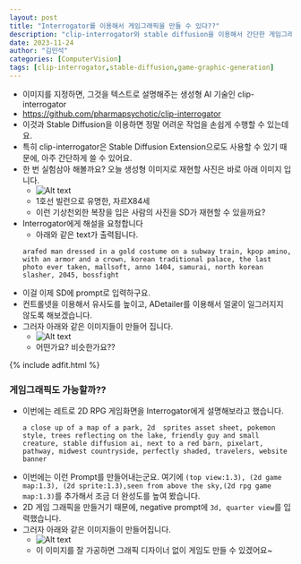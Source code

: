 ```yaml
---
layout: post
title: "Interrogator를 이용해서 게임그래픽을 만들 수 있다??"
description: "clip-interrogator와 stable diffusion을 이용해서 간단한 게임그래픽 이미지를 만들어 보겠습니다"
date: 2023-11-24
author: "김민석"
categories: [ComputerVision]
tags: [clip-interrogator,stable-diffusion,game-graphic-generation]
---
```

- 이미지를 지정하면, 그것을 텍스트로 설명해주는 생성형 AI 기술인 clip-interrogator
- https://github.com/pharmapsychotic/clip-interrogator
- 이것과 Stable Diffusion을 이용하면 정말 어려운 작업을 손쉽게 수행할 수 있는데요.
- 특히 clip-interrogator은 Stable Diffusion Extension으로도 사용할 수 있기 때문에, 아주 간단하게 쓸 수 있어요.
- 한 번 실험삼아 해볼까요? 오늘 생성형 이미지로 재현할 사진은 바로 아래 이미지 입니다.
  - ![Alt text](https://reddol18.github.io/dev5min/images/20231130/image.png)
  - 1호선 빌런으로 유명한, 자르X84세
  - 이런 기상천외한 복장을 입은 사람의 사진을 SD가 재현할 수 있을까요?
- Interrogator에게 해설을 요청합니다
    - 아래와 같은 text가 출력됩니다.
    ```
    arafed man dressed in a gold costume on a subway train, kpop amino, with an armor and a crown, korean traditional palace, the last photo ever taken, mallsoft, anno 1404, samurai, north korean slasher, 2045, bossfight
    ```
- 이걸 이제 SD에 prompt로 입력하구요.
- 컨트롤넷을 이용해서 유사도를 높이고, ADetailer를 이용해서 얼굴이 일그러지지 않도록 해보겠습니다.
- 그러자 아래와 같은 이미지들이 만들어 집니다.
  - ![Alt text](https://reddol18.github.io/dev5min/images/20231130/image2.png)
  - 어떤가요? 비슷한가요??
  
 {% include adfit.html %}

### 게임그래픽도 가능할까??
- 이번에는 레트로 2D RPG 게임화면을 Interrogator에게 설명해보라고 했습니다.
    ```
    a close up of a map of a park, 2d  sprites asset sheet, pokemon style, trees reflecting on the lake, friendly guy and small creature, stable diffusion ai, next to a red barn, pixelart, pathway, midwest countryside, perfectly shaded, travelers, website banner
    ``` 
- 이번에는 이런 Prompt를 만들어내는군요. 여기에 ``(top view:1.3), (2d game map:1.3), (2d sprite:1.3),seen from above the sky,(2d rpg game map:1.3)``를 추가해서 조금 더 완성도를 높여 봤습니다.    
- 2D 게임 그래픽을 만들거기 때문에, negative prompt에 ``3d, quarter view``를 입력했습니다.
- 그러자 아래와 같은 이미지들이 만들어집니다.
  - ![Alt text](https://reddol18.github.io/dev5min/images/20231130/image3.png)
  - 이 이미지를 잘 가공하면 그래픽 디자이너 없이 게임도 만들 수 있겠어요~